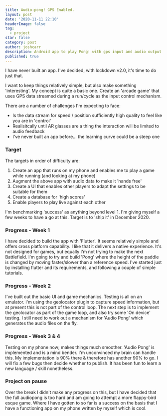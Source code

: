 ```yaml
---
title: Audio-pong! GPS Enabled.
layout: post
date: '2020-11-11 22:10'
headerImage: false
tag:
  - project
star: false
category: post
author: joshcarr
description: Android app to play Pong! with gps input and audio output.
published: true
---
```


I have never built an app. I've decided, with lockdown v2.0, it's time to do just that. 

I want to keep things relatively simple, but also make something 'interesting'. My concept is quite a basic one. Create an 'arcade game' that uses GPS data streamed during a run/cycle as the input control mechanism.

There are a number of challenges I'm expecting to face:
* Is the data stream for speed / position sufficiently high quality to feel like you are in 'control'
* Realisitcally until AR glasses are a thing the interaction will be limited to audio feedback
* I've never built an app before... the learning curve could be a steep one


### Target
The targets in order of difficulty are:
1. Create an app that runs on my phone and enables me to play a game while running (and looking at my phone)
2. Augment the above app with audio data to make it 'hands free'
3. Create a UI that enables other players to adapt the settings to be suitable for them
4. Create a database for 'high scores'
5. Enable players to play live against each other

I'm benchmarking 'success' as anything beyond level 1. I'm giving myself a few weeks to have a go at this. Target is to 'ship it' in December 2020.


### Progress - Week 1
I have decided to build the app with 'Flutter'. It seems relatively simple and offers cross platform capability. I like that it delivers a native experience. It's not designed for games, but equally I'm not trying to make the next Battlefield. I'm going to try and build 'Pong' where the height of the paddle is changed by moving faster/slower than a reference speed. I've started just by installing flutter and its requirements, and following a couple of simple tutorials.

### Progress - Week 2
I've built out the basic UI and game mechanics. Testing is all on an emulator. I'm using the geolocator plugin to capture speed information, but at present this is not part of the control loop. The next step is to implement the geolocator as part of the game loop, and also try some 'On device' testing.
I still need to work out a mechanism for 'Audio Pong' which generates the audio files on the fly.

### Progress - Week 3 & 4
Testing on my phone now; makes things much smoother. 'Audio Pong' is implemented and is a mind bender. I'm unconvinced my brain can handle this. My implementation is 90% there & therefore has another 90% to go. I will fix a few bugs then decide whether to publish. It has been fun to learn a new language / skill nonetheless.

### Project on pause 
Over the break I didn't make any progress on this, but I have decided that the full audiopong is too hard and am going to attempt a more flappy-bird esque game. Where I have gotten to so far is a success on the basis that I have a functioning app on my phone written by myself which is cool.

